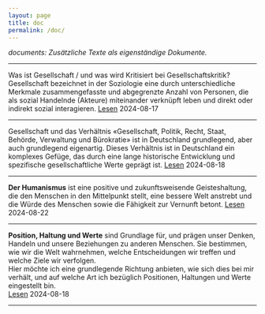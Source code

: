 ```yaml
---
layout: page
title: doc
permalink: /doc/
---
```


*documents: Zusätzliche Texte als eigenständige Dokumente.*


   
----

Was ist Gesellschaft / und was wird Kritisiert bei Gesellschaftskritik?         
Gesellschaft bezeichnet in der Soziologie eine durch unterschiedliche Merkmale zusammengefasste und abgegrenzte Anzahl von Personen, die als sozial Handelnde (Akteure) miteinander verknüpft leben und direkt oder indirekt sozial interagieren. [Lesen](./gesellschaft-was-ist-das/) 2024-08-17

----

Gesellschaft und das Verhältnis «Gesellschaft, Politik, Recht, Staat, Behörde, Verwaltung und Bürokratie» ist in Deutschland grundlegend, aber auch grundlegend eigenartig. Dieses Verhältnis ist in Deutschland ein komplexes Gefüge, das durch eine lange historische Entwicklung und spezifische gesellschaftliche Werte geprägt ist. [Lesen](./grundlegende-aspekte-in-deutschland/) 2024-08-18

----

**Der Humanismus** ist eine positive und zukunftsweisende Geisteshaltung, die den Menschen in den Mittelpunkt stellt, eine bessere Welt anstrebt und die Würde des Menschen sowie die Fähigkeit zur Vernunft betont.   [Lesen](./der-humanismus-als-weltbild/) 2024-08-22

----

**Position, Haltung und Werte** sind Grundlage für, und prägen unser Denken, Handeln und unsere Beziehungen zu anderen Menschen. Sie bestimmen, wie wir die Welt wahrnehmen, welche Entscheidungen wir treffen und welche Ziele wir verfolgen.   
Hier möchte ich eine grundlegende Richtung anbieten, wie sich dies bei mir verhält, und auf welche Art ich bezüglich Positionen, Haltungen und Werte eingestellt bin.    
[Lesen](./werte-haltung-position-des-autors/) 2024-08-18

----

